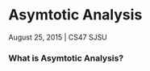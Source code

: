 Asymtotic Analysis
==================
August 25, 2015 | CS47 SJSU

### What is Asymtotic Analysis? ###

